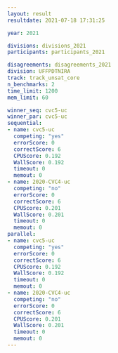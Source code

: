 ```yaml
---
layout: result
resultdate: 2021-07-18 17:31:25

year: 2021

divisions: divisions_2021
participants: participants_2021

disagreements: disagreements_2021
division: UFFPDTNIRA
track: track_unsat_core
n_benchmarks: 2
time_limit: 1200
mem_limit: 60

winner_seq: cvc5-uc
winner_par: cvc5-uc
sequential:
- name: cvc5-uc
  competing: "yes"
  errorScore: 0
  correctScore: 6
  CPUScore: 0.192
  WallScore: 0.192
  timeout: 0
  memout: 0
- name: 2020-CVC4-uc
  competing: "no"
  errorScore: 0
  correctScore: 6
  CPUScore: 0.201
  WallScore: 0.201
  timeout: 0
  memout: 0
parallel:
- name: cvc5-uc
  competing: "yes"
  errorScore: 0
  correctScore: 6
  CPUScore: 0.192
  WallScore: 0.192
  timeout: 0
  memout: 0
- name: 2020-CVC4-uc
  competing: "no"
  errorScore: 0
  correctScore: 6
  CPUScore: 0.201
  WallScore: 0.201
  timeout: 0
  memout: 0
---
```

